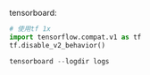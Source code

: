 tensorboard:

```python
# 使用tf 1x
import tensorflow.compat.v1 as tf
tf.disable_v2_behavior()

tensorboard --logdir logs
```
